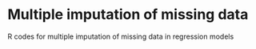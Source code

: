 # Multiple imputation of missing data
 R codes for multiple imputation of missing data in regression models
